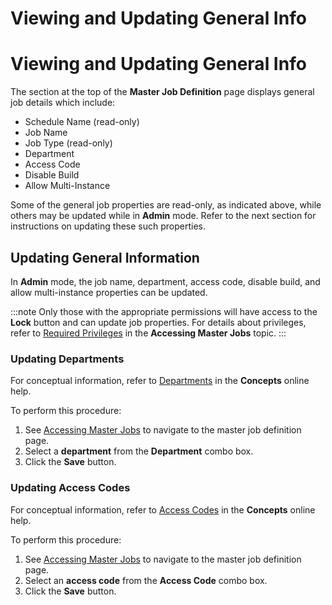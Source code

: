 # Viewing and Updating General Info

# Viewing and Updating General Info

The section at the top of the **Master Job Definition** page displays
general job details which include:

- Schedule Name (read-only)
- Job Name
- Job Type (read-only)
- Department
- Access Code
- Disable Build
- Allow Multi-Instance

Some of the general job properties are read-only, as indicated above,
while others may be updated while in **Admin** mode. Refer to the next
section for instructions on updating these such properties.

## Updating General Information

In **Admin** mode, the job name, department, access code, disable build, and allow multi-instance properties can
be updated.

:::note
Only those with the appropriate permissions will have access to the **Lock** button and can update job properties. For details about privileges, refer to [Required Privileges](Accessing-Master-Jobs.md#Required) in the **Accessing Master Jobs** topic.
:::

### Updating Departments

For conceptual information, refer to
[Departments](../../../../../../objects/departments.md) in the
**Concepts** online help.

To perform this procedure:

1. See [Accessing Master Jobs](Accessing-Master-Jobs.md) to navigate to the master job definition page.
1. Select a **department** from the **Department** combo box.
1. Click the **Save** button.

### Updating Access Codes

For conceptual information, refer to [Access Codes](../../../../../../objects/access-codes.md) in the
**Concepts** online help.

To perform this procedure:

1. See [Accessing Master Jobs](Accessing-Master-Jobs.md) to navigate to the master job definition page.
1. Select an **access code** from the **Access Code** combo box.
1. Click the **Save** button.
